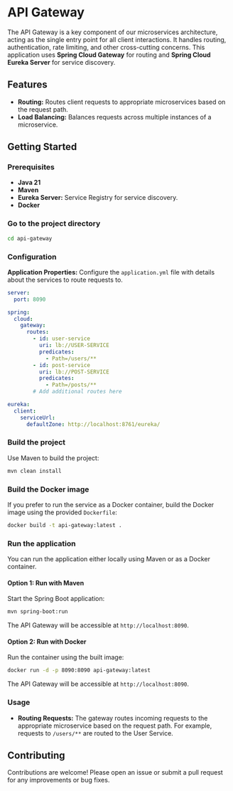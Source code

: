 # API Gateway

The API Gateway is a key component of our microservices architecture, acting as the single entry point for all client interactions. It handles routing, authentication, rate limiting, and other cross-cutting concerns. This application uses **Spring Cloud Gateway** for routing and **Spring Cloud Eureka Server** for service discovery.

## Features

- **Routing:** Routes client requests to appropriate microservices based on the request path.
- **Load Balancing:** Balances requests across multiple instances of a microservice.

## Getting Started

### Prerequisites

- **Java 21**
- **Maven**
- **Eureka Server:** Service Registry for service discovery.
- **Docker**

### Go to the project directory

```bash
cd api-gateway
```

### Configuration

**Application Properties:** Configure the `application.yml` file with details about the services to route requests to.

```yaml
server:
  port: 8090

spring:
  cloud:
    gateway:
      routes:
        - id: user-service
          uri: lb://USER-SERVICE
          predicates:
            - Path=/users/**
        - id: post-service
          uri: lb://POST-SERVICE
          predicates:
            - Path=/posts/**
        # Add additional routes here

eureka:
  client:
    serviceUrl:
      defaultZone: http://localhost:8761/eureka/
```

### Build the project

Use Maven to build the project:

```bash
mvn clean install
```

### Build the Docker image

If you prefer to run the service as a Docker container, build the Docker image using the provided `Dockerfile`:

```bash
docker build -t api-gateway:latest .
```

### Run the application

You can run the application either locally using Maven or as a Docker container.

#### Option 1: Run with Maven

Start the Spring Boot application:

```bash
mvn spring-boot:run
```

The API Gateway will be accessible at `http://localhost:8090`.

#### Option 2: Run with Docker

Run the container using the built image:

```bash
docker run -d -p 8090:8090 api-gateway:latest
```

The API Gateway will be accessible at `http://localhost:8090`.

### Usage

- **Routing Requests:** The gateway routes incoming requests to the appropriate microservice based on the request path. For example, requests to `/users/**` are routed to the User Service.

## Contributing

Contributions are welcome! Please open an issue or submit a pull request for any improvements or bug fixes.

